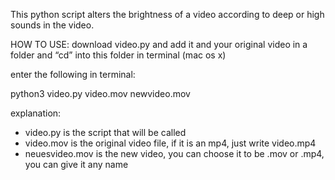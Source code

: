 This python script alters the brightness of a video according to deep or high sounds in the video.


HOW TO USE:
download video.py and add it and your original video in a folder and “cd” into this folder in terminal (mac os x)


enter the following in terminal:

python3 video.py video.mov newvideo.mov

 explanation:

- video.py is the script that will be called
- video.mov is the original video file, if it is an mp4, just write video.mp4
- neuesvideo.mov is the new video, you can choose it to be .mov or .mp4, you can give it any name




